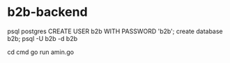 # b2b-backend

psql postgres
CREATE USER b2b WITH PASSWORD 'b2b';
create database b2b;
psql -U b2b -d b2b 

cd cmd
go run amin.go